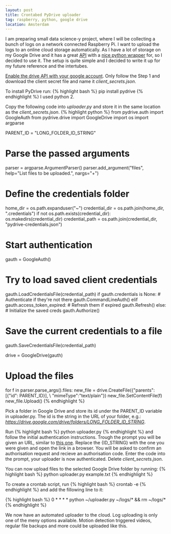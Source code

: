 ```yaml
---
layout: post
title: Crontabed PyDrive uploader
tag: raspberry, python, google drive
location: Amsterdam
---
```

I am preparing small data science-y project, where I will be collecting a bunch of logs on a network connected Raspberry Pi. I want to upload the logs to an online cloud storage automatically.
As I have a lot of storage on my Google Drive and it has a great [API](https://developers.google.com/drive/) with a [nice python wrapper](http://pythonhosted.org/PyDrive/) for, so I decided to use it.
The setup is quite simple and I decided to write it up for my future reference and the intertubes.

[Enable the drive API with your google account](https://developers.google.com/drive/v3/web/quickstart/python#step_1_turn_on_the_api_name). Only follow the Step 1 and download the client secret file and name it *client_secrets.json*.

To install PyDrive run: 
{% highlight bash %}
pip install pydrive
{% endhighlight %}
I used python 2.

Copy the following code into *uploader.py* and store it in the same location as the *client_secrets.json*.
{% highlight python %}
from pydrive.auth import GoogleAuth
from pydrive.drive import GoogleDrive
import os
import argparse

PARENT_ID = "LONG_FOLDER_ID_STRING"

# Parse the passed arguments
parser = argparse.ArgumentParser()
parser.add_argument("files", help="List files to be uploaded.", nargs="+")

# Define the credentials folder
home_dir = os.path.expanduser("~")
credential_dir = os.path.join(home_dir, ".credentials")
if not os.path.exists(credential_dir):
    os.makedirs(credential_dir)
credential_path = os.path.join(credential_dir, "pydrive-credentials.json")

# Start authentication
gauth = GoogleAuth()
# Try to load saved client credentials
gauth.LoadCredentialsFile(credential_path)
if gauth.credentials is None:
    # Authenticate if they're not there
    gauth.CommandLineAuth()
elif gauth.access_token_expired:
    # Refresh them if expired
    gauth.Refresh()
else:
    # Initialize the saved creds
    gauth.Authorize()
# Save the current credentials to a file
gauth.SaveCredentialsFile(credential_path)

drive = GoogleDrive(gauth)

# Upload the files
for f in parser.parse_args().files:
    new_file = drive.CreateFile({"parents": [{"id": PARENT_ID}], \ 
                                              "mimeType":"text/plain"})
    new_file.SetContentFile(f)
    new_file.Upload()
{% endhighlight %}

Pick a folder in Google Drive and store its id under the PARENT_ID variable in uploader.py. The id is the string in the URL of your folder, e.g.: *https://drive.google.com/drive/folders/LONG_FOLDER_ID_STRING*.

Run 
{% highlight bash %}
python uploader.py
{% endhighlight %}
and follow the initial authentication instructions. Trough the prompt you will be given an URL, similar to [this one](https://accounts.google.com/o/oauth2/auth?scope=https%3A%2F%2Fwww.googleapis.com%2Fauth%2Fdrive&redirect_uri=urn%3Aietf%3Awg%3Aoauth%3A2.0%3Aoob&response_type=code&client_id={ID_STRING}.apps.googleusercontent.com&access_type=offline). Replace the {ID_STRING} with the one you were given and open the link in a browser. You will be asked to confirm an authorisation request and recieve an authorisation code. Enter the code into the prompt, your uploader is now authenticated. Delete *client_secrets.json*.

You can now upload files to the selected Google Drive folder by running: 
{% highlight bash %}
python uploader.py example.txt
{% endhighlight %}

To create a crontab script, run 
{% highlight bash %} crontab -e {% endhighlight %} and add the fillowing line to it:

{% highlight bash %}
0 * * * * python ~/uploader.py ~/logs/* && rm ~/logs/*
{% endhighlight %}

We now have an automated uploader to the cloud. Log uploading is only one of the meny options available. Motion detection triggered videos, regular file backups and more could be uploaded like this.